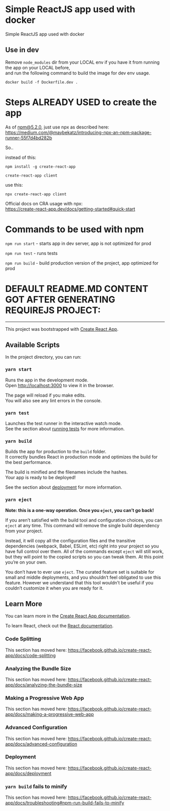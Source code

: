 # Simple ReactJS app used with docker
  
Simple ReactJS app used with docker  


## Use in dev

Remove `node_modules` dir from your LOCAL env if you have it from running the app on your LOCAL before,  
and run the following command to build the image for dev env usage.  
  
`docker build -f Dockerfile.dev .`  
  
  
  
# Steps ALREADY USED to create the app
  
As of npm@5.2.0, just use npx as described here:  
https://medium.com/@maybekatz/introducing-npx-an-npm-package-runner-55f7d4bd282b  
  
So..  
  
instead of this:  
  
`npm install -g create-react-app`  
  
`create-react-app client`  
  
use this:  
  
`npx create-react-app client`  
  
Official docs on CRA usage with npx:  
https://create-react-app.dev/docs/getting-started#quick-start  
  

# Commands to be used with npm
  
`npm run start` - starts app in dev server, app is not optimized for prod  
  
`npm run test` - runs tests  
  
`npm run build` - build production version of the project, app optimized for prod  
  
  

# DEFAULT README.MD CONTENT GOT AFTER GENERATING REQUIREJS PROJECT:  

-------------------------------------------------------------------


This project was bootstrapped with [Create React App](https://github.com/facebook/create-react-app).

## Available Scripts

In the project directory, you can run:

### `yarn start`

Runs the app in the development mode.<br />
Open [http://localhost:3000](http://localhost:3000) to view it in the browser.

The page will reload if you make edits.<br />
You will also see any lint errors in the console.

### `yarn test`

Launches the test runner in the interactive watch mode.<br />
See the section about [running tests](https://facebook.github.io/create-react-app/docs/running-tests) for more information.

### `yarn build`

Builds the app for production to the `build` folder.<br />
It correctly bundles React in production mode and optimizes the build for the best performance.

The build is minified and the filenames include the hashes.<br />
Your app is ready to be deployed!

See the section about [deployment](https://facebook.github.io/create-react-app/docs/deployment) for more information.

### `yarn eject`

**Note: this is a one-way operation. Once you `eject`, you can’t go back!**

If you aren’t satisfied with the build tool and configuration choices, you can `eject` at any time. This command will remove the single build dependency from your project.

Instead, it will copy all the configuration files and the transitive dependencies (webpack, Babel, ESLint, etc) right into your project so you have full control over them. All of the commands except `eject` will still work, but they will point to the copied scripts so you can tweak them. At this point you’re on your own.

You don’t have to ever use `eject`. The curated feature set is suitable for small and middle deployments, and you shouldn’t feel obligated to use this feature. However we understand that this tool wouldn’t be useful if you couldn’t customize it when you are ready for it.

## Learn More

You can learn more in the [Create React App documentation](https://facebook.github.io/create-react-app/docs/getting-started).

To learn React, check out the [React documentation](https://reactjs.org/).

### Code Splitting

This section has moved here: https://facebook.github.io/create-react-app/docs/code-splitting

### Analyzing the Bundle Size

This section has moved here: https://facebook.github.io/create-react-app/docs/analyzing-the-bundle-size

### Making a Progressive Web App

This section has moved here: https://facebook.github.io/create-react-app/docs/making-a-progressive-web-app

### Advanced Configuration

This section has moved here: https://facebook.github.io/create-react-app/docs/advanced-configuration

### Deployment

This section has moved here: https://facebook.github.io/create-react-app/docs/deployment

### `yarn build` fails to minify

This section has moved here: https://facebook.github.io/create-react-app/docs/troubleshooting#npm-run-build-fails-to-minify
  
